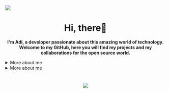 <img src =  "https://cdn.discordapp.com/attachments/916010696406347776/986563245529763880/topo_readme-svg_1.png">
<h1 align="center">Hi, there👋</h1>
<p align="center">
    <b>I'm Adi, a developer passionate about this amazing world of technology. Welcome to my GitHub, here you will find my projects and my collaborations for the open source world.</b>
</p>

<details>
    <summary>More about me</summary>
   
    <ul>
        <li><b>🔭 I’m Born and Living in India</b></li>
        <li><b>😁 I’m a 19 year old Collage Student</b></li>
        <li><b>🎯 Contribute and create open source projects</b></li>
        <li><b>🌱 I’m currently learning C |C++| Web Devlopment | Game Devlopment</b> </li>
        <li><b>😄 Pronouns: He/Him</b></li>
    </ul>
</details>

<details>
    <summary>More about me</summary>
    <p>
       
    </p>
    <ul>
        <li>🎓 Technician in System Development by ETEC</li>
        <li>🎯 Contribute and create open source projects</li>
        <li>📚 I'm studying Python | Algorithms | Dev Web | English</li>
        <li>💬 You can ask me questions, I like to help!</li>
        <li>🌑 Observing space</li>
        <li>🎮 Find me in the gaming world: <b>TheuzzLivee</b></li>
    </ul>
</details>

<h1 align="center"><img src =  "https://github-readme-stats.vercel.app/api?username=MrAdityaBhoyar&&show_icons=true&title_color=ffffff&icon_color=bb2acf&text_color=daf7dc&bg_color=151515"></h1>





<p align="left">
</p>
